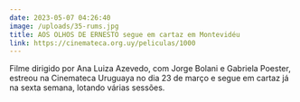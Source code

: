 ```yaml
---
date: 2023-05-07 04:26:40
image: /uploads/35-rums.jpg
title: AOS OLHOS DE ERNESTO segue em cartaz em Montevidéu
link: https://cinemateca.org.uy/peliculas/1000
---
```

Filme dirigido por Ana Luiza Azevedo, com Jorge Bolani e Gabriela Poester, estreou na Cinemateca Uruguaya no dia 23 de março e segue em cartaz já na sexta semana, lotando várias sessões.
